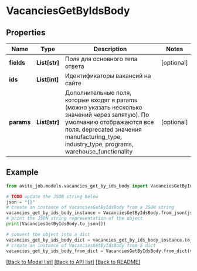 # VacanciesGetByIdsBody


## Properties

Name | Type | Description | Notes
------------ | ------------- | ------------- | -------------
**fields** | **List[str]** | Поля для основного тела ответа | [optional] 
**ids** | **List[int]** | Идентификаторы вакансий на сайте | 
**params** | **List[str]** | Дополнительные поля, которые входят в params (можно указать несколько значений через запятую). По умолчанию отображаются все поля. deprecated значения manufacturing_type, industry_type, programs, warehouse_functionality | [optional] 

## Example

```python
from avito_job.models.vacancies_get_by_ids_body import VacanciesGetByIdsBody

# TODO update the JSON string below
json = "{}"
# create an instance of VacanciesGetByIdsBody from a JSON string
vacancies_get_by_ids_body_instance = VacanciesGetByIdsBody.from_json(json)
# print the JSON string representation of the object
print(VacanciesGetByIdsBody.to_json())

# convert the object into a dict
vacancies_get_by_ids_body_dict = vacancies_get_by_ids_body_instance.to_dict()
# create an instance of VacanciesGetByIdsBody from a dict
vacancies_get_by_ids_body_from_dict = VacanciesGetByIdsBody.from_dict(vacancies_get_by_ids_body_dict)
```
[[Back to Model list]](../README.md#documentation-for-models) [[Back to API list]](../README.md#documentation-for-api-endpoints) [[Back to README]](../README.md)


